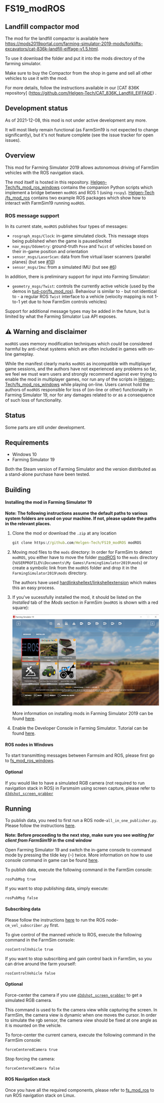 # FS19_modROS

## Landfill compactor mod

The mod for the landfill compactor is available here https://mods2019portal.com/farming-simulator-2019-mods/forklifts-excavators/cat-836k-landfill-eiffage-v1.5.html.

To use it download the folder and put it into the mods directory of the farming simulator.

Make sure to buy the Compactor from the shop in game and sell all other vehicles to use it with the mod.

For more details, follow the instructions available in our [CAT 836K repository] (https://github.com/Helgen-Tech/CAT_836K_Landfill_EIFFAGE) .

## Development status

As of 2021-12-08, this mod is not under active development any more.

It will most likely remain functional (as FarmSim19 is not expected to change significantly), but it's not feature complete (see the issue tracker for open issues).


## Overview

This mod for Farming Simulator 2019 allows autonomous driving of FarmSim vehicles with the ROS navigation stack.

The mod itself is hosted in this repository.
[Helgen-Tech/fs_mod_ros_windows](https://github.com/Helgen-Tech/fs_mod_ros_windows) contains the companion Python scripts which implement a bridge between `modROS` and ROS 1 (using `rospy`).
[Helgen-Tech /fs_mod_ros](https://github.com/Helgen-Tech/fs_mod_ros) contains two example ROS packages which show how to interact with FarmSim19 running `modROS`.


### ROS message support

In its current state, `modROS` publishes four types of messages:

 - `rosgraph_msgs/Clock`: in-game simulated clock. This message stops being published when the game is paused/exited
 - `nav_msgs/Odometry`: ground-truth `Pose` and `Twist` of vehicles based on their in-game position and orientation
 - `sensor_msgs/LaserScan`: data from five virtual laser scanners (parallel planes) (but see [#10](https://github.com/tud-cor/FS19_modROS/issues/10))
 - `sensor_msgs/Imu`: from a simulated IMU (but see [#6](https://github.com/tud-cor/FS19_modROS/issues/6))

In addition, there is preliminary support for input into Farming Simulator:

 - `geometry_msgs/Twist`: controls the currently active vehicle (used by the demos in [tud-cor/fs_mod_ros](https://github.com/tud-cor/fs_mod_ros)). Behaviour is similar to - but not identical to - a regular ROS `Twist` interface to a vehicle (velocity mapping is not 1-to-1 yet due to how FarmSim controls vehicles)

Support for additional message types may be added in the future, but is limited by what the Farming Simulator Lua API exposes.


## ⚠️ Warning and disclaimer

`modROS` uses memory modification techniques which *could* be considered harmful by anti-cheat systems which are often included in games with on-line gameplay.

While the manifest clearly marks `modROS` as incompatible with multiplayer game sessions, and the authors have not experienced any problems so far, we feel we must warn users and strongly recommend against ever trying to enable the mod in multiplayer games, nor run any of the scripts in [Helgen-Tech/fs_mod_ros_windows](https://github.com/Helgen-Tech/fs_mod_ros_windows) while playing on-line.
Users cannot hold the authors of `modROS` responsible for loss of (on-line or other) functionality in Farming Simulator 19, nor for any damages related to or as a consequence of such loss of functionality.


## Status

Some parts are still under development.


## Requirements

* Windows 10
* Farming Simulator 19

Both the Steam version of Farming Simulator and the version distributed as a stand-alone purchase have been tested.


## Building

#### Installing the mod in Farming Simulator 19

__Note: The following instructions assume the default paths to various system folders are used on your machine. If not, please update the paths in the relevant places.__

1. Clone the mod or download the `.zip` at any location

    ```cmd
    git clone https://github.com/Helgen-Tech/FS19_modROS modROS
    ```

2. Moving mod files to the `mods` directory: 
In order for FarmSim to detect `modROS`, you either have to move the folder [modROS](https://github.com/Helgen-Tech/FS19_modROS) to the `mods` directory (`%USERPROFILE%\Documents\My Games\FarmingSimulator2019\mods`) or create a symbolic link from the `modROS` folder and drop it in the `FarmingSimulator2019\mods` directory.

    The authors have used [hardlinkshellext/linkshellextension](https://schinagl.priv.at/nt/hardlinkshellext/linkshellextension.html) which makes this an easy process.

3. If you've sucessfully installed the mod, it should be listed on the *Installed* tab of the *Mods* section in FarmSim (`modROS` is shown with a red square):

    ![modROS](.imgs/modROS.png)

    More information on installing mods in Farming Simulator 2019 can be found [here](http://www.farmingsimulator19mods.com/how-to-install-farming-simulator-2019-19-mods/).

4. Enable the Developer Console in Farming Simulator. Tutorial can be found [here](https://www.youtube.com/watch?v=_hYbnu6nJsQ).


#### ROS nodes in Windows
To start transmitting messages between Farmsim and ROS, please first go to [fs_mod_ros_windows](https://github.com/Helgen-Tech/fs_mod_ros_windows). 

#### Optional
If you would like to have a simulated RGB camera (not required to run navigation stack in ROS) in Farsmsim using screen capture, please refer to [`d3dshot_screen_grabber`](https://github.com/tud-cor/d3dshot_screen_grabber) 


## Running

To publish data, you need to first run a ROS node-`all_in_one_publisher.py`. Please follow the instructions [here](https://github.com/Helgen-Tech/fs_mod_ros_windows#publishing-data).

**Note: Before proceeding to the next step, make sure you see *waiting for client from FarmSim19* in the cmd window**


Open Farming Simulator 19 and switch the in-game console to command mode by pressing the tilde key (<kbd>~</kbd>) twice. More information on how to use console command in game can be found [here](https://wiki.nitrado.net/en/Admin_Commands_for_Farming_Simulator_19).


To publish data, execute the following command in the FarmSim console:

```
rosPubMsg true
```

If you want to stop publishing data, simply execute:

```
rosPubMsg false
```


#### Subscribing data

Please follow the instructions [here](https://github.com/Helgen-Tech/fs_mod_ros_windows#subscribing-data) to run the ROS node- `cm_vel_subscriber.py` first.



To give control of the manned vehicle to ROS, execute the following command in the FarmSim console:

```
rosControlVehicle true
```

If you want to stop subscribing and gain control back in FarmSim, so you can drive around the farm yourself:

```
rosControlVehicle false
```

#### Optional
Force-center the camera if you use [`d3dshot_screen_grabber`](https://github.com/tud-cor/d3dshot_screen_grabber) to get a simulated RGB camera.

This command is used to fix the camera view while capturing the screen. In FarmSim, the camera view is dynamic when one moves the cursor. In order to simulate the rgb sensor, the camera view should be fixed at one angle as it is mounted on the vehicle.

To force-center the current camera, execute the following command in the FarmSim console:

```
forceCenteredCamera true
```

Stop forcing the camera:

```
forceCenteredCamera false
```

#### ROS Navigation stack
Once you have all the required components, please refer to [fs_mod_ros](https://github.com/Helgen-Tech/fs_mod_ros) to run ROS navigation stack on Linux.
